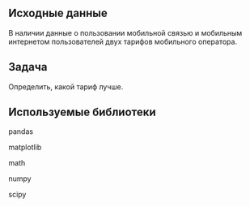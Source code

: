 ## Исходные данные

В наличии данные о пользовании мобильной связью и мобильным интернетом пользователей двух тарифов мобильного оператора.

## Задача

Определить, какой тариф лучше.

## Используемые библиотеки

pandas

matplotlib

math

numpy

scipy